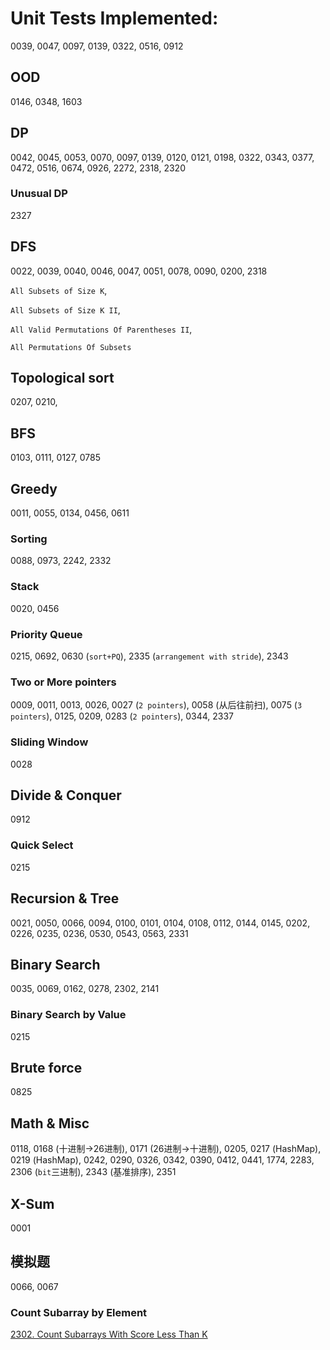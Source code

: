 # Unit Tests Implemented:

0039, 0047, 0097, 0139, 0322, 0516, 0912


## OOD
0146, 0348, 1603

## DP
0042, 0045, 0053, 0070, 0097, 0139, 0120, 0121, 0198, 0322, 0343, 0377, 0472, 0516, 0674, 0926, 2272, 2318, 2320

### Unusual DP
2327

## DFS
0022, 0039, 0040, 0046, 0047, 0051, 0078, 0090, 0200, 2318

`All Subsets of Size K`, 

`All Subsets of Size K II`, 

`All Valid Permutations Of Parentheses II`, 

`All Permutations Of Subsets`

## Topological sort
0207, 0210,

## BFS
0103, 0111, 0127, 0785

## Greedy
0011, 0055, 0134, 0456, 0611

### Sorting
0088, 0973, 2242, 2332

### Stack
0020, 0456

### Priority Queue
0215, 0692, 0630 (`sort+PQ`), 2335 (`arrangement with stride`), 2343

### Two or More pointers
0009, 0011, 0013, 0026, 0027 (`2 pointers`), 0058 (从后往前扫), 0075 (`3 pointers`), 0125, 0209, 0283 (`2 pointers`), 0344, 2337

### Sliding Window
0028

## Divide & Conquer
0912

### Quick Select
0215

## Recursion & Tree
0021, 0050, 0066, 0094, 0100, 0101, 0104, 0108, 0112, 0144, 0145, 0202, 0226, 0235, 0236, 0530, 0543, 0563, 2331

## Binary Search
0035, 0069, 0162, 0278, 2302, 2141

### Binary Search by Value
0215

## Brute force
0825

## Math & Misc
0118, 0168 (十进制->26进制), 0171 (26进制->十进制), 0205, 0217 (HashMap), 0219 (HashMap), 0242, 0290, 0326, 0342, 0390, 0412, 0441, 1774, 2283, 2306 (`bit`三进制), 2343 (基准排序), 2351


## X-Sum
0001

## 模拟题
0066, 0067

### Count Subarray by Element
[2302. Count Subarrays With Score Less Than K](https://leetcode.com/problems/count-subarrays-with-score-less-than-k/submissions/)